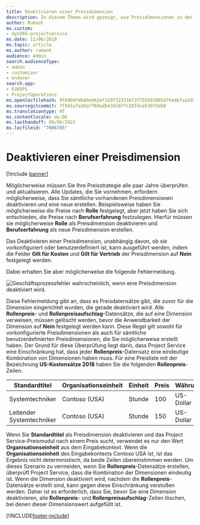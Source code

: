 ```yaml
---
title: Deaktivieren einer Preisdimension
description: In diesem Thema wird gezeigt, wie Preisdimensionen in der Project Service-Lösung eingerichtet werden.
author: Rumant
ms.custom:
- dyn365-projectservice
ms.date: 11/06/2018
ms.topic: article
ms.author: rumant
audience: Admin
search.audienceType:
- admin
- customizer
- enduser
search.app:
- D365PS
- ProjectOperations
ms.openlocfilehash: 9f690dfdb40e962ef329f323716f3f755493805d764dbfaa2d4f9d042231cee7
ms.sourcegitcommit: 7f8d1e7a16af769adb43d1877c28fdce53975db8
ms.translationtype: HT
ms.contentlocale: de-DE
ms.lasthandoff: 08/06/2021
ms.locfileid: "7006785"
---
```

# <a name="turn-off-a-pricing-dimension"></a>Deaktivieren einer Preisdimension

[!include [banner](../includes/psa-now-project-operations.md)]

Möglicherweise müssen Sie Ihre Preisstrategie alle paar Jahre überprüfen und aktualisieren. Alle Updates, die Sie vornehmen, erfordern möglicherweise, dass Sie sämtliche vorhandenen Preisdimensionen deaktivieren und eine neue erstellen. Beispielsweise haben Sie möglicherweise die Preise nach **Rolle** festgelegt, aber jetzt haben Sie sich entschieden, die Preise nach **Berufserfahrung** festzulegen. Hierfür müssen sie möglicherweise **Rolle** als Preisdimension deaktivieren und **Berufserfahrung** als neue Preisdimension erstellen. 

Das Deaktivieren einer Preisdimension, unabhängig davon, ob sie vorkonfiguriert oder benutzerdefiniert ist, kann ausgeführt werden, indem die Felder **Gilt für Kosten** und **Gilt für Vertrieb** der Preisdimension auf **Nein** festgelegt werden.

Dabei erhalten Sie aber möglicherweise die folgende Fehlermeldung.

![Geschäftsprozessfehler wahrscheinlich, wenn eine Preisdimension deaktiviert wird.](media/Business-Process-Error.png)


Diese Fehlermeldung gibt an, dass es Preisdatensätze gibt, die zuvor für die Dimension eingerichtet wurden, die gerade deaktiviert wird. Alle **Rollenpreis**- und **Rollenpreisaufschlag**-Datensätze, die auf eine Dimension verweisen, müssen gelöscht werden, bevor die Anwendbarkeit der Dimension auf **Nein** festgelegt werden kann. Diese Regel gilt sowohl für vorkonfigurierte Preisdimensionen als auch für sämtliche benutzerdefinierten Preisdimensionen, die Sie möglicherweise erstellt haben. Der Grund für diese Überprüfung liegt darin, dass Project Service eine Einschränkung hat, dass jeder **Rollenpreis**-Datensatz eine eindeutige Kombination von Dimensionen haben muss. Für eine Preisliste mit der Bezeichnung **US-Kostensätze 2018** haben Sie die folgenden **Rollenpreis**-Zeilen. 

| Standardtitel         | Organisationseinheit    |Einheit   |Preis  |Währung  |
| -----------------------|-------------|-------|-------|----------|
| Systemtechniker|Contoso (USA)|Stunde| 100|US-Dollar|
| Leitender Systemtechniker|Contoso (USA)|Stunde| 150| US-Dollar|


Wenn Sie **Standardtitel** als Preisdimension deaktivieren und das Project Service-Preismodul nach einem Preis sucht, verwendet es nur den Wert **Organisationseinheit** aus dem Eingabekontext. Wenn die **Organisationseinheit** des Eingabekontexts Contoso USA ist, ist das Ergebnis nicht deterministisch, da beide Zeilen übereinstimmen werden. Um dieses Szenario zu vermeiden, wenn Sie **Rollenpreis**-Datensätze erstellen, überprüft Project Service, dass die Kombination der Dimensionen eindeutig ist. Wenn die Dimension deaktiviert wird, nachdem die **Rollenpreis**-Datensätze erstellt sind, kann gegen diese Einschränkung verstoßen werden. Daher ist es erforderlich, dass Sie, bevor Sie eine Dimension deaktivieren, alle **Rollenpreis**- und **Rollenpreisaufschlag**-Zeilen löschen, bei denen dieser Dimensionswert aufgefüllt ist.



[!INCLUDE[footer-include](../includes/footer-banner.md)]